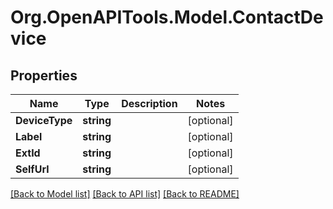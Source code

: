 # Org.OpenAPITools.Model.ContactDevice
## Properties

Name | Type | Description | Notes
------------ | ------------- | ------------- | -------------
**DeviceType** | **string** |  | [optional] 
**Label** | **string** |  | [optional] 
**ExtId** | **string** |  | [optional] 
**SelfUrl** | **string** |  | [optional] 

[[Back to Model list]](../README.md#documentation-for-models) [[Back to API list]](../README.md#documentation-for-api-endpoints) [[Back to README]](../README.md)

